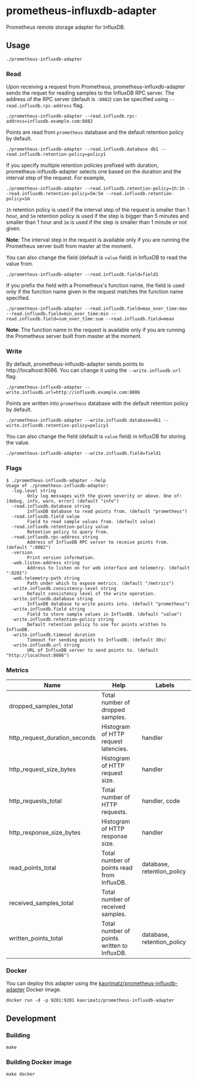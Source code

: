 # prometheus-influxdb-adapter

Prometheus remote storage adapter for InfluxDB.

## Usage

    ./prometheus-influxdb-adapter

### Read

Upon receiving a request from Prometheus, prometheus-influxdb-adapter sends the requet for reading samples to the
InfluxDB RPC server. The address of the RPC server (default is `:8082`) can be specified using
`--read.influxdb.rpc-address` flag.

    ./prometheus-influxdb-adapter --read.influxdb.rpc-address=influxdb.example.com:8082

Points are read from `prometheus` database and the default retention policy by default.

    ./prometheus-influxdb-adapter --read.influxdb.database db1 --read.influxdb.retention-policy=policy1

If you specify multiple retention policies prefixed with duration, prometheus-influxdb-adapter selects one based on the
duration and the interval step of the request. For example,

    ./prometheus-influxdb-adapter --read.influxdb.retention-policy=1h:1h --read.influxdb.retention-policy=5m:5m --read.influxdb.retention-policy=1m

`1h` retention policy is used if the interval step of the request is smaller than 1 hour, and `5m` retention policy is
used if the step is bigger than 5 minutes and smaller than 1 hour and `1m` is used if the step is smaller than 1 minute
or not given.

**Note**: The interval step in the request is available only if you are running the Prometheus server built from master
at the moment.

You can also change the field (default is `value` field) in InfluxDB to read the value from.

    ./prometheus-influxdb-adapter --read.influxdb.field=field1

If you prefix the field with a Prometheus's function name, the field is used only if the function name given in the
request matches the function name specified.

    ./prometheus-influxdb-adapter --read.influxdb.field=max_over_time:max --read.influxdb.field=min_over_time:min --read.influxdb.field=sum_over_time:sum --read.influxdb.field=mean

**Note**: The function name in the request is available only if you are running the Prometheus server built from
master at the moment.

### Write

By default, prometheus-influxdb-adapter sends points to http://localhost:8086. You can change it using the
`--write.influxdb.url` flag.

    ./prometheus-influxdb-adapter --write.influxdb.url=http://influxdb.example.com:8086

Points are written into `prometheus` database with the default retention policy by default.

    ./prometheus-influxdb-adapter --write.influxdb.database=db1 --wirte.influxdb.retention-policy=policy1

You can also change the field (default is `value` field) in InfluxDB for storing the value.

    ./prometheus-influxdb-adapter --write.influxdb.field=field1

### Flags

    $ ./prometheus-influxdb-adapter --help
    Usage of ./prometheus-influxdb-adapter:
      -log.level string
            Only log messages with the given severity or above. One of: [debug, info, warn, error] (default "info")
      -read.influxdb.database string
            InfluxDB database to read points from. (default "prometheus")
      -read.influxdb.field value
            Field to read sample values from. (default value)
      -read.influxdb.retention-policy value
            Retention policy to query from.
      -read.influxdb.rpc-address string
            Address of InfluxDB RPC server to receive points from. (default ":8082")
      -version
            Print version information.
      -web.listen-address string
            Address to listen on for web interface and telemetry. (default ":9201")
      -web.telemetry-path string
            Path under which to expose metrics. (default "/metrics")
      -write.influxdb.consistency-level string
            Default consistency level of the write operation.
      -write.influxdb.database string
            InfluxDB database to write points into. (default "prometheus")
      -write.influxdb.field string
            Field to store sample values in InfluxDB. (default "value")
      -write.influxdb.retention-policy string
            Default retention policy to use for points written to InfluxDB.
      -write.influxdb.timeout duration
            Timeout for sending points to InfluxDB. (default 30s)
      -write.influxdb.url string
            URL of InfluxDB server to send points to. (default "http://localhost:8086")

### Metrics

| Name | Help | Labels |
| -- | -- | -- |
| dropped\_samples\_total | Total number of dropped samples. | |
| http\_request\_duration\_seconds | Histogram of HTTP request latencies. | handler |
| http\_request\_size\_bytes | Histogram of HTTP request size. | handler |
| http\_requests\_total | Total number of HTTP requests. | handler, code |
| http\_response\_size\_bytes | Histogram of HTTP response size. | handler |
| read\_points\_total | Total number of points read from InfluxDB. | database, retention\_policy |
| received\_samples\_total | Total number of received samples. | |
| written\_points\_total | Total number of points written to InfluxDB. | database, retention\_policy |

### Docker

You can deploy this adapter using the [kaorimatz/prometheus-influxdb-adapter](https://hub.docker.com/r/kaorimatz/prometheus-influxdb-adapter/) Docker image.

    docker run -d -p 9201:9201 kaorimatz/prometheus-influxdb-adapter

## Development

### Building

    make

### Building Docker image

    make docker
